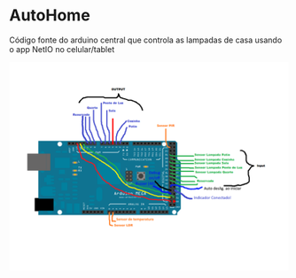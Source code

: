 # AutoHome

Código fonte do arduino central que controla as lampadas de casa usando o app NetIO no celular/tablet

![My image](https://github.com/Cassiobsk8/AutoHome/blob/master/Informa%C3%A7%C3%B5es/MEGA_bb.png)